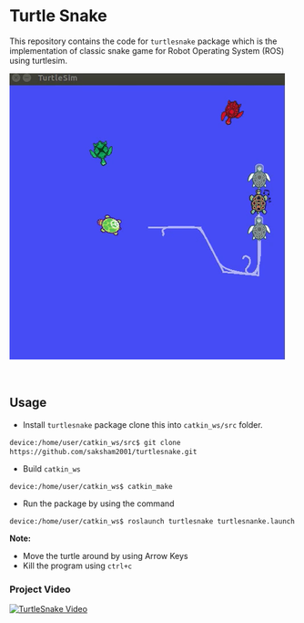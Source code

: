 # Turtle Snake

This repository contains the code for `turtlesnake` package which is the implementation of classic snake game for Robot Operating System (ROS) using turtlesim.

![TurtleSnake GIF](docs/turtlesnake.gif)

<br/>

## Usage

* Install `turtlesnake` package clone this into `catkin_ws/src` folder.

```console
device:/home/user/catkin_ws/src$ git clone https://github.com/saksham2001/turtlesnake.git
```

* Build `catkin_ws` 

```console
device:/home/user/catkin_ws$ catkin_make
```

* Run the package by using the command

```console
device:/home/user/catkin_ws$ roslaunch turtlesnake turtlesnanke.launch
```

**Note:**
* Move the turtle around by using Arrow Keys
* Kill the program using `ctrl+c`

### Project Video
[![TurtleSnake Video](https://img.youtube.com/vi/KxFaE65lG08/0.jpg)](https://youtu.be/KxFaE65lG08)
